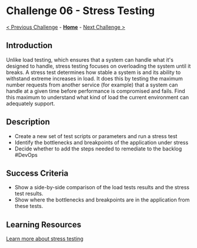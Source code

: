 # Challenge 06 - Stress Testing

[< Previous Challenge](./Challenge-05.md) - **[Home](../README.md)** - [Next Challenge >](./Challenge-07.md)

## Introduction

Unlike load testing, which ensures that a system can handle what it's designed to handle, stress testing focuses on overloading the system until it breaks. A stress test determines how stable a system is and its ability to withstand extreme increases in load. It does this by testing the maximum number requests from another service (for example) that a system can handle at a given time before performance is compromised and fails. Find this maximum to understand what kind of load the current environment can adequately support.


## Description

- Create a new set of test scripts or parameters and run a stress test
- Identify the bottlenecks and breakpoints of the application under stress
- Decide whether to add the steps needed to remediate to the backlog #DevOps

## Success Criteria

- Show a side-by-side comparison of the load tests results and the stress test results.
- Show where the bottlenecks and breakpoints are in the application from these tests.

## Learning Resources

[Learn more about stress testing](https://docs.microsoft.com/en-us/azure/architecture/framework/scalability/performance-test#stress-testing)

